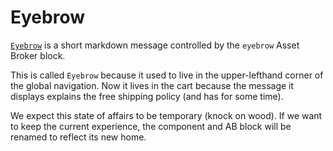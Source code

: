 # Eyebrow

[`Eyebrow`](https://github.com/zakness/birchbox-gitbook/tree/1ad9356b440d8ffd191f6222475ef6f0c15444b0/src/components/Eyebrow/index.js) is a short markdown message controlled by the `eyebrow` Asset Broker block.

This is called `Eyebrow` because it used to live in the upper-lefthand corner of the global navigation. Now it lives in the cart because the message it displays explains the free shipping policy \(and has for some time\).

We expect this state of affairs to be temporary \(knock on wood\). If we want to keep the current experience, the component and AB block will be renamed to reflect its new home.

